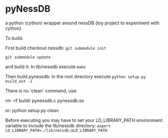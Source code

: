 pyNessDB
=============

a python (cython) wrapper around nessDB (toy project to experiment with cython)

To build: 

First build checkout nessdb: `git submodule init`

`git submodule update`

and build it: In lib/nessdb execute `make`

Then build pynessdb: In the root directory execute `python setup.py build_ext -i`

There is no 'clean' command, use: 

rm -rf build/ pynessdb.c pynessdb.so <db-basedir>

or: python setup.py clean

Before executing you may have to set your LD_LIBRARY_PATH environment variable to include the lib/nessdb directory:
`export LD_LIBRARY_PATH=./lib/nessdb;$LD_LIBRARY_PATH`